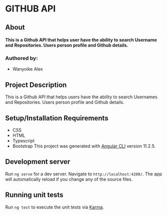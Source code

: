 # GITHUB API

## About

#### This is a Github API that helps user have the ability to search Username and Repositories. Users person profile and Github details.

 
### Authored by:
 
* Wanyoike Alex

##  Project Description
This is a Github API that helps users have the ability to search Usernames and Repositories. Users person profile and Github details.

## Setup/Installation Requirements
* CSS
* HTML
* Typescript
* Bootstrap
This project was generated with [Angular CLI](https://github.com/angular/angular-cli) version 11.2.5.

## Development server
Run `ng serve` for a dev server. Navigate to `http://localhost:4200/`. The app will automatically reload if you change any of the source files.

## Running unit tests

Run `ng test` to execute the unit tests via [Karma](https://karma-runner.github.io).